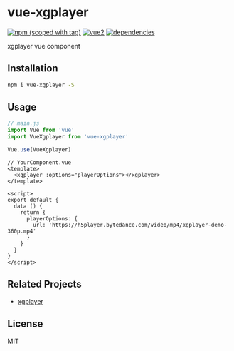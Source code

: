 # vue-xgplayer
[![npm (scoped with tag)](https://img.shields.io/npm/v/vue-xgplayer.svg)](https://npmjs.com/package/vue-xgplayer)
[![vue2](https://img.shields.io/badge/vue-2.x-brightgreen.svg)](https://vuejs.org/)
[![dependencies](https://img.shields.io/david/savokiss/vue-xgplayer.svg)]()

xgplayer vue component

## Installation
```bash
npm i vue-xgplayer -S
```

## Usage
```js
// main.js
import Vue from 'vue'
import VueXgplayer from 'vue-xgplayer'

Vue.use(VueXgplayer)
```

```vue
// YourComponent.vue
<template>
  <xgplayer :options="playerOptions"></xgplayer>
</template>

<script>
export default {
  data () {
    return {
      playerOptions: {
        url: 'https://h5player.bytedance.com/video/mp4/xgplayer-demo-360p.mp4'
      }
    }
  }
}
</script>
```

## Related Projects
- [xgplayer](https://github.com/bytedance/xgplayer)

## License
MIT